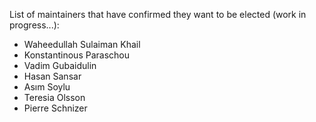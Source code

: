 List of maintainers that have confirmed they want to be elected (work in progress...):

- Waheedullah Sulaiman Khail
- Konstantinous Paraschou
- Vadim Gubaidulin
- Hasan Sansar
- Asım Soylu
- Teresia Olsson
- Pierre Schnizer
